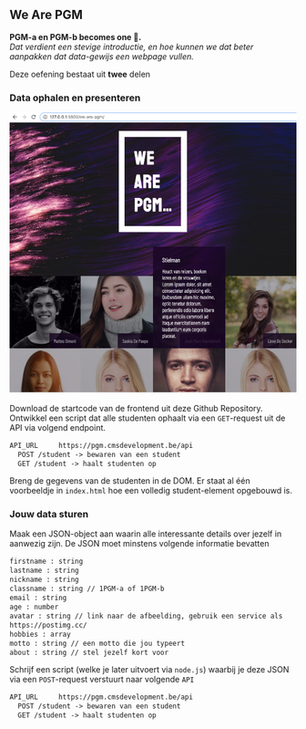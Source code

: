 ## We Are PGM

**PGM-a en PGM-b becomes one 💪.**  
_Dat verdient een stevige introductie, en hoe kunnen we dat beter aanpakken dat data-gewijs een webpage vullen._

Deze oefening bestaat uit **twee** delen

### Data ophalen en presenteren

![We are PGM](./.assets/we-are-pgm.png)

Download de startcode van de frontend uit deze Github Repository.
Ontwikkel een script dat alle studenten ophaalt via een `GET`-request uit de API via volgend endpoint.

```
API_URL     https://pgm.cmsdevelopment.be/api
  POST /student -> bewaren van een student
  GET /student -> haalt studenten op
```

Breng de gegevens van de studenten in de DOM. Er staat al één voorbeeldje in `index.html` hoe een volledig student-element opgebouwd is.

### Jouw data sturen

Maak een JSON-object aan waarin alle interessante details over jezelf in aanwezig zijn. De JSON moet minstens volgende informatie bevatten

    firstname : string
    lastname : string
    nickname : string
    classname : string // 1PGM-a of 1PGM-b
    email : string
    age : number
    avatar : string // link naar de afbeelding, gebruik een service als https://postimg.cc/
    hobbies : array
    motto : string // een motto die jou typeert
    about : string // stel jezelf kort voor

Schrijf een script (welke je later uitvoert via `node.js`) waarbij je deze JSON via een `POST`-request verstuurt naar volgende `API`

```
API_URL     https://pgm.cmsdevelopment.be/api
  POST /student -> bewaren van een student
  GET /student -> haalt studenten op
```